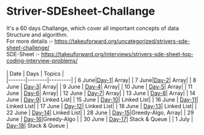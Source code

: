 # Striver-SDEsheet-Challange
It's a 60 days Challange, which cover all important concepts of data Structure and algorithm.
<br>
For more details :- https://takeuforward.org/uncategorized/strivers-sde-sheet-challenge/
<br>
SDE-Sheet :- https://takeuforward.org/interviews/strivers-sde-sheet-top-coding-interview-problems/
<br><br>
| Date | Days | Topics |         
|-------|--------|---------| 
| 6 June|[Day-1](./Day-1)| Array|
| 7 June|[Day-2](./Day-2)| Array|
| 8 June | [Day-3](./Day-3)| Array|
| 9 June | [Day-4](./Day-4)| Array|
| 10 June | [Day-5](./Day-5)| Array|
| 11 June | [Day-6](./Day-6)| Array|
| 12 June | [Day-7](./Day-7)| Array|
| 13 June | [Day-8](./Day-8)| Array|
| 14 June | [Day-9](./Day-9)| Linked List|
| 15 June | [Day-10](./Day-10)| Linked List|
| 16 June | [Day-11](./Day-11)| Linked List|
| 17 June | [Day-12](./Day-12)| Linked List|
| 18 June | [Day-13](./Day-13)| Linked List|
| 22 June | [Day-14](./Day-14)| Linked List|
| 28 June | [Day-15](./Day-15)|Greedy-Algo, Array|
| 29 June | [Day-16](./Day-16)|Greedy-Algo |
| 30 June | [Day-17](./Day-17)| Stack & Queue |
| 1 July | [Day-18](./Day-18)| Stack & Queue |

